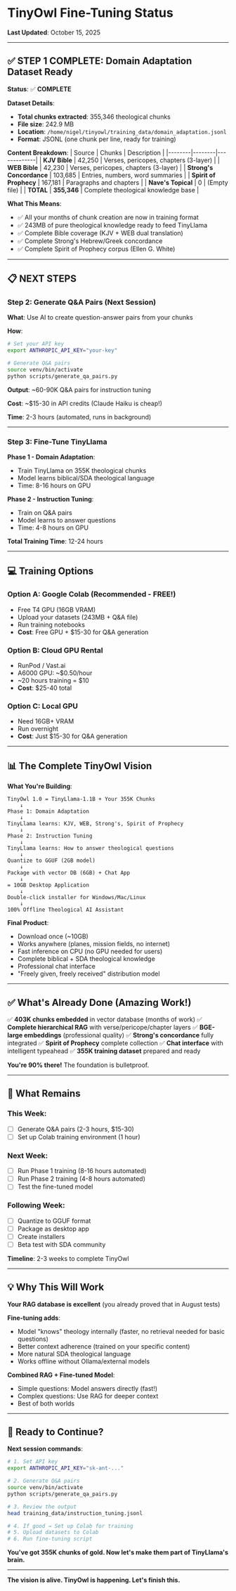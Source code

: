 # TinyOwl Fine-Tuning Status

**Last Updated**: October 15, 2025

---

## ✅ STEP 1 COMPLETE: Domain Adaptation Dataset Ready

**Status**: ✅ **COMPLETE**

**Dataset Details**:
- **Total chunks extracted**: 355,346 theological chunks
- **File size**: 242.9 MB
- **Location**: `/home/nigel/tinyowl/training_data/domain_adaptation.jsonl`
- **Format**: JSONL (one chunk per line, ready for training)

**Content Breakdown**:
| Source | Chunks | Description |
|--------|--------|-------------|
| **KJV Bible** | 42,250 | Verses, pericopes, chapters (3-layer) |
| **WEB Bible** | 42,230 | Verses, pericopes, chapters (3-layer) |
| **Strong's Concordance** | 103,685 | Entries, numbers, word summaries |
| **Spirit of Prophecy** | 167,181 | Paragraphs and chapters |
| **Nave's Topical** | 0 | (Empty file) |
| **TOTAL** | **355,346** | Complete theological knowledge base |

**What This Means**:
- ✅ All your months of chunk creation are now in training format
- ✅ 243MB of pure theological knowledge ready to feed TinyLlama
- ✅ Complete Bible coverage (KJV + WEB dual translation)
- ✅ Complete Strong's Hebrew/Greek concordance
- ✅ Complete Spirit of Prophecy corpus (Ellen G. White)

---

## 📋 NEXT STEPS

### Step 2: Generate Q&A Pairs (Next Session)

**What**: Use AI to create question-answer pairs from your chunks

**How**:
```bash
# Set your API key
export ANTHROPIC_API_KEY="your-key"

# Generate Q&A pairs
source venv/bin/activate
python scripts/generate_qa_pairs.py
```

**Output**: ~60-90K Q&A pairs for instruction tuning

**Cost**: ~$15-30 in API credits (Claude Haiku is cheap!)

**Time**: 2-3 hours (automated, runs in background)

---

### Step 3: Fine-Tune TinyLlama

**Phase 1 - Domain Adaptation**:
- Train TinyLlama on 355K theological chunks
- Model learns biblical/SDA theological language
- Time: 8-16 hours on GPU

**Phase 2 - Instruction Tuning**:
- Train on Q&A pairs
- Model learns to answer questions
- Time: 4-8 hours on GPU

**Total Training Time**: 12-24 hours

---

## 💻 Training Options

### Option A: Google Colab (Recommended - FREE!)
- Free T4 GPU (16GB VRAM)
- Upload your datasets (243MB + Q&A file)
- Run training notebooks
- **Cost**: Free GPU + $15-30 for Q&A generation

### Option B: Cloud GPU Rental
- RunPod / Vast.ai
- A6000 GPU: ~$0.50/hour
- ~20 hours training = $10
- **Cost**: $25-40 total

### Option C: Local GPU
- Need 16GB+ VRAM
- Run overnight
- **Cost**: Just $15-30 for Q&A generation

---

## 📊 The Complete TinyOwl Vision

**What You're Building**:

```
TinyOwl 1.0 = TinyLlama-1.1B + Your 355K Chunks
    ↓
Phase 1: Domain Adaptation
    ↓
TinyLlama learns: KJV, WEB, Strong's, Spirit of Prophecy
    ↓
Phase 2: Instruction Tuning
    ↓
TinyLlama learns: How to answer theological questions
    ↓
Quantize to GGUF (2GB model)
    ↓
Package with vector DB (6GB) + Chat App
    ↓
= 10GB Desktop Application
    ↓
Double-click installer for Windows/Mac/Linux
    ↓
100% Offline Theological AI Assistant
```

**Final Product**:
- Download once (~10GB)
- Works anywhere (planes, mission fields, no internet)
- Fast inference on CPU (no GPU needed for users)
- Complete biblical + SDA theological knowledge
- Professional chat interface
- "Freely given, freely received" distribution model

---

## ✅ What's Already Done (Amazing Work!)

✅ **403K chunks embedded** in vector database (months of work)
✅ **Complete hierarchical RAG** with verse/pericope/chapter layers
✅ **BGE-large embeddings** (professional quality)
✅ **Strong's concordance** fully integrated
✅ **Spirit of Prophecy** complete collection
✅ **Chat interface** with intelligent typeahead
✅ **355K training dataset** prepared and ready

**You're 90% there!** The foundation is bulletproof.

---

## 🎯 What Remains

### This Week:
- [ ] Generate Q&A pairs (2-3 hours, $15-30)
- [ ] Set up Colab training environment (1 hour)

### Next Week:
- [ ] Run Phase 1 training (8-16 hours automated)
- [ ] Run Phase 2 training (4-8 hours automated)
- [ ] Test the fine-tuned model

### Following Week:
- [ ] Quantize to GGUF format
- [ ] Package as desktop app
- [ ] Create installers
- [ ] Beta test with SDA community

**Timeline**: 2-3 weeks to complete TinyOwl

---

## 💡 Why This Will Work

**Your RAG database is excellent** (you already proved that in August tests)

**Fine-tuning adds**:
- Model "knows" theology internally (faster, no retrieval needed for basic questions)
- Better context adherence (trained on your specific content)
- More natural SDA theological language
- Works offline without Ollama/external models

**Combined RAG + Fine-tuned Model**:
- Simple questions: Model answers directly (fast!)
- Complex questions: Use RAG for deeper context
- Best of both worlds

---

## 🚀 Ready to Continue?

**Next session commands**:

```bash
# 1. Set API key
export ANTHROPIC_API_KEY="sk-ant-..."

# 2. Generate Q&A pairs
source venv/bin/activate
python scripts/generate_qa_pairs.py

# 3. Review the output
head training_data/instruction_tuning.jsonl

# 4. If good → Set up Colab for training
# 5. Upload datasets to Colab
# 6. Run fine-tuning script
```

**You've got 355K chunks of gold. Now let's make them part of TinyLlama's brain.**

---

**The vision is alive. TinyOwl is happening. Let's finish this.**
